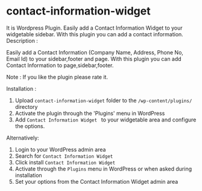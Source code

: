 # contact-information-widget

It is Wordpress Plugin. Easily add a Contact Information Widget to your widgetable sidebar. With this plugin you can add a contact information.
Description :

Easily add a Contact Information (Company Name, Address, Phone No, Email Id) to your sidebar,footer and page. With this plugin you can add Contact Information to page,sidebar,footer.

Note : If you like the plugin please rate it.

Installation :

1. Upload `contact-information-widget` folder to the `/wp-content/plugins/` directory
2. Activate the plugin through the 'Plugins' menu in WordPress
3. Add `Contact Information Widget ` to your widgetable area and configure the options.

Alternatively:

1. Login to your WordPress admin area
2. Search for `Contact Information Widget`
3. Click install `Contact Information Widget`
4. Activate through the `Plugins` menu in WordPress or when asked during installation
5. Set your options from the Contact Information Widget admin area
